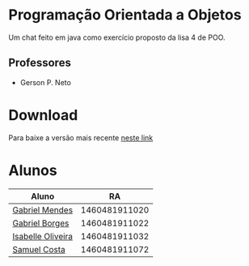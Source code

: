 # Programação Orientada a Objetos
Um chat feito em java como exercício proposto da lisa 4 de POO.

## Professores
* Gerson P. Neto

# Download
Para baixe a versão mais recente [neste link](https://github.com/gfborges/chatter/releases)

# Alunos
|Aluno | RA |
|---|---|
|[Gabriel Mendes](https://github.com/gmendess)|1460481911020|
|[Gabriel Borges](https://github.com/gfborges)|1460481911022|
|[Isabelle Oliveira](https://github.com/isabellefo)|1460481911032|
|[Samuel Costa](https://github.com/scsoliveira)|1460481911072|


